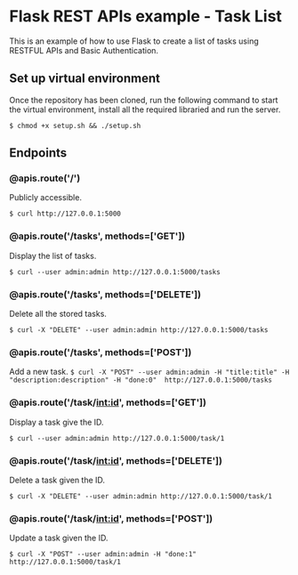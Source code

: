 # Flask REST APIs example - Task List
This is an example of how to use Flask to create a list of tasks using RESTFUL APIs and Basic Authentication.

## Set up virtual environment
Once the repository has been cloned, run the following command to start the virtual environment, install all the required libraried and run the server.

```
$ chmod +x setup.sh && ./setup.sh
```

## Endpoints

### @apis.route('/')
Publicly accessible.

```$ curl http://127.0.0.1:5000```

### @apis.route('/tasks', methods=['GET'])
Display the list of tasks.

```$ curl --user admin:admin http://127.0.0.1:5000/tasks```

### @apis.route('/tasks', methods=['DELETE'])
Delete all the stored tasks.

```$ curl -X "DELETE" --user admin:admin http://127.0.0.1:5000/tasks```

### @apis.route('/tasks', methods=['POST'])
Add a new task.
```$ curl -X "POST" --user admin:admin -H "title:title" -H "description:description" -H "done:0"  http://127.0.0.1:5000/tasks```

### @apis.route('/task/<int:id>', methods=['GET'])
Display a task give the ID.

```$ curl --user admin:admin http://127.0.0.1:5000/task/1```

### @apis.route('/task/<int:id>', methods=['DELETE'])
Delete a task given the ID.

```$ curl -X "DELETE" --user admin:admin http://127.0.0.1:5000/task/1```

### @apis.route('/task/<int:id>', methods=['POST'])
Update a task given the ID.

```$ curl -X "POST" --user admin:admin -H "done:1"  http://127.0.0.1:5000/task/1```